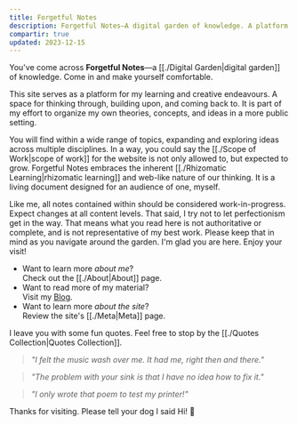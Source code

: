 ```yaml
---
title: Forgetful Notes
description: Forgetful Notes—A digital garden of knowledge. A platform for my learning and creative endeavours. A space for thinking through, building upon, and coming back to.
compartir: true
updated: 2023-12-15
---
```



You've come across **Forgetful Notes**—a [[./Digital Garden|digital garden]] of knowledge. Come in and make yourself comfortable.

This site serves as a platform for my learning and creative endeavours. A space for thinking through, building upon, and coming back to. It is part of my effort to organize my own theories, concepts, and ideas in a more public setting.

You will find within a wide range of topics, expanding and exploring ideas across multiple disciplines. In a way, you could say the [[./Scope of Work|scope of work]] for the website is not only allowed to, but expected to grow. Forgetful Notes embraces the inherent [[./Rhizomatic Learning|rhizomatic learning]] and web-like nature of our thinking. It is a living document designed for an audience of one, myself.

Like me, all notes contained within should be considered work-in-progress. Expect changes at all content levels. That said, I try not to let perfectionism get in the way. That means what you read here is not authoritative or complete, and is not representative of my best work. Please keep that in mind as you navigate around the garden. I'm glad you are here. Enjoy your visit!

- Want to learn more _about me_?  
	Check out the [[./About|About]] page.
- Want to read more of my material?  
	Visit my [Blog](https://miguelpimentel.do/).
- Want to learn more _about the site_?  
	Review the site's [[./Meta|Meta]] page.

I leave you with some fun quotes. Feel free to stop by the [[./Quotes Collection|Quotes Collection]].

> _"I felt the music wash over me. It had me, right then and there."_

> _"The problem with your sink is that I have no idea how to fix it."_

> _"I only wrote that poem to test my printer!"_

Thanks for visiting. Please tell your dog I said Hi! 🐶
